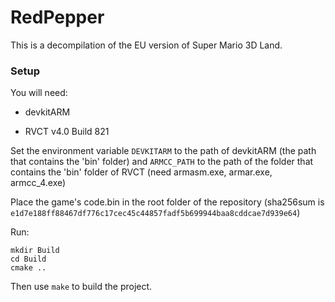 # RedPepper

This is a decompilation of the EU version of Super Mario 3D Land.

### Setup

You will need:

- devkitARM

- RVCT v4.0 Build 821

Set the environment variable `DEVKITARM` to the path of devkitARM (the path that contains the 'bin' folder) and `ARMCC_PATH` to the path of the folder that contains the 'bin' folder of RVCT (need armasm.exe, armar.exe, armcc_4.exe)

Place the game's code.bin in the root folder of the repository (sha256sum is `e1d7e188ff88467df776c17cec45c44857fadf5b699944baa8cddcae7d939e64`)

Run:

```
mkdir Build
cd Build
cmake ..
```

Then use `make` to build the project.